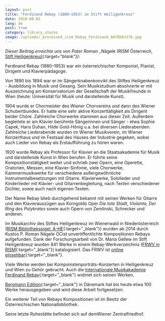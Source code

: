 ```yaml
---
layout: post
title: "Ferdinand Rebay (1880–1953) im Stift Heiligenkreuz"
date: 2018-08-02
lang: de
post: true
category: library_stocks
image: /uploads/_processed_/csm_Rebay_Ferdinand_84f8b63176.jpg
---
```



_Dieser Beitrag erreichte uns von Pater Roman_ _Nägele (RISM Österreich, [Stift Heiligenkreuz](https://www.stift-heiligenkreuz.org/){:target="_blank"}):_

Ferdinand Rebay (1880–1953) war ein österreichischer Komponist, Pianist, Dirigent und Klavierpädagoge.

Von 1890 bis 1894 war er im Sängerknabenkonvikt des Stiftes Heiligenkreuz - Ausbildung in Musik und Gesang. Sein Musikstudium absolvierte er mit Auszeichnung am Konservatorium der Gesellschaft der Musikfreunde in Wien (heute: Universität für Musik und darstellende Kunst).

1904 wurde er Chormeister des Wiener Chorvereins und dann des Wiener Schubertbundes. Er hatte eine sehr aktive Konzerttätigkeit als Dirigent beider Chöre. Zahlreiche Chorwerke stammen aus dieser Zeit. Außerdem begleitete er am Klavier berühmte Sängerinnen und Sänger - etwa Sophie Capek, Hans Duhan, Hilde Gold-Hönig u.a. bei diversen Liederabenden. Zahlreiche Liederabende wurden im Wiener Musikverein, im Wiener Konzerthaus und im Festsaal des Hauses der Industrie gegeben, wobei auch Lieder von Rebay als Erstaufführung zu hören waren.

1920 wurde Rebay als Professor für Klavier an die Staatsakademie für Musik und darstellende Kunst in Wien berufen. Er führte seine Kompositionstätigkeit weiter und schrieb zwei Opern, eine Operette, Oratorien, Messen, eine Klavier-Sinfonie, viele Chorwerke, Kammermusikwerke für verschiedene außergewöhnliche Instrumentalbesetzungen mit Gitarre. Klavierwerke, Sololieder und Kinderlieder mit Klavier- und Gitarrenbegleitung, nach Texten verschiedener Dichter, sowie auch nach eigenen Texten.

Der Name Rebay blieb durchgehend bekannt mit seinen Werken für Gitarre und den Klavierauszügen aus Korngolds Oper _Die tote Stadt_, _Violanta_, _Der Ring des Polykrates_ sowie auch Opern von Zemlinski, Schrecker und anderen.

Im Musikarchiv des Stiftes Heiligenkreuz im Wienerwald in Niederösterreich ([RISM Bibliothekssigel: A-HE](https://opac.rism.info/search?View=rism&author=Rebay+Ferdinand&siglum=A-HE){:target="_blank"}) wurden ab 2014 durch Kustos P. Roman Nägele OCist unveröffentlichte Kompositionen Rebays aufgefunden. Dank der Forschungsarbeit von Dr. Maria Gellew im Stift Heiligenkreuz wurden 841 Werke in einem Rebay-Werkverzeichnis ([FRWV in RISM](https://opac.rism.info/search?View=rism&q=FRWV){:target="_blank"}) katalogisiert. Das FRWV ist [online einsehbar](http://www.stift-heiligenkreuz-sammlungen.at/musikarchiv/ferdinand-rebay/werkverzeichnis/){:target="_blank"}.

Viele Werke werden bei Komponistenporträts-Konzerten in Heiligenkreuz und Wien zu Gehör gebracht. Auch die [Internationale Musikakademie Ferdinand Rebay](http://www.rism.info/home/newsdetails/?tx_ttnews%5BbackPid%5D=2&tx_ttnews%5Btt_news%5D=1668&cHash=deea687b6ebefdbc5542a11a51af7559){:target="_blank"} widmet sich seinen Werken.

[Bergmann Edition](http://www.bergmannedition.com/){:target="_blank"} in Dänemark hat bis heute etwa 100 Werke herausgegeben und wird diese Arbeit fortgesetzen.

Ein weiterer Teil von Rebays Kompositionen ist im Besitz der Österreichischen Nationalbibliothek.

Seine letzte Ruhestätte befindet sich auf demWiener Zentralfriedhof.



<script type="text/javascript">var switchTo5x=true;</script><script type="text/javascript" src="http://w.sharethis.com/button/buttons.js"></script><script type="text/javascript">stLight.options({publisher: "9b601438-1ce1-49d8-bfd7-9cff5df54c17", doNotHash: false, doNotCopy: false, hashAddressBar: false});</script>